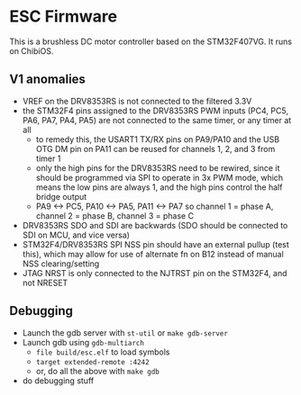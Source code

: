 ESC Firmware
=========

This is a brushless DC motor controller based on the STM32F407VG. It runs on ChibiOS.

V1 anomalies
-----
- VREF on the DRV8353RS is not connected to the filtered 3.3V
- the STM32F4 pins assigned to the DRV8353RS PWM inputs (PC4, PC5, PA6, PA7, PA4, PA5) are not connected to the same timer, or any timer at all
    - to remedy this, the USART1 TX/RX pins on PA9/PA10 and the USB OTG DM pin on PA11 can be reused for channels 1, 2, and 3 from timer 1
    - only the high pins for the DRV8353RS need to be rewired, since it should be programmed via SPI to operate in 3x PWM mode, which means the low pins are always 1, and the high pins control the half bridge output
    - PA9 <-> PC5, PA10 <-> PA5, PA11 <-> PA7 so channel 1 = phase A, channel 2 = phase B, channel 3 = phase C
- DRV8353RS SDO and SDI are backwards (SDO should be connected to SDI on MCU, and vice versa)
- STM32F4/DRV8353RS SPI NSS pin should have an external pullup (test this), which may allow for use of alternate fn on B12 instead of manual NSS clearing/setting
- JTAG NRST is only connected to the NJTRST pin on the STM32F4, and not NRESET

Debugging
-----
- Launch the gdb server with `st-util` or `make gdb-server`
- Launch gdb using `gdb-multiarch`
    - `file build/esc.elf` to load symbols
    - `target extended-remote :4242`
    - or, do all the above with `make gdb`
- do debugging stuff
